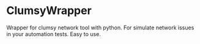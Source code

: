 # ClumsyWrapper

Wrapper for clumsy network tool with python.
For simulate network issues in your automation tests.
Easy to use.
